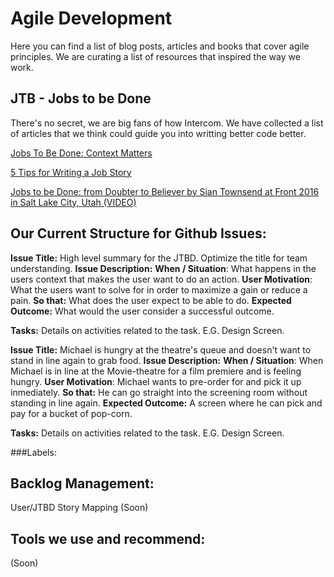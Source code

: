 # Agile Development 

Here you can find a list of blog posts, articles and books that cover agile principles. We are curating a list of resources that inspired the way we work.

## JTB - Jobs to be Done 
There's no secret, we are big fans of how Intercom. We have collected a list of articles that we think could guide you into writting better code better.

[Jobs To Be Done: Context Matters](https://medium.com/product-labs/jobs-to-be-done-context-matters-81136f7ca416)

[5 Tips for Writing a Job Story](https://jtbd.info/5-tips-for-writing-a-job-story-7c9092911fc9)

[Jobs to be Done: from Doubter to Believer by Sian Townsend at Front 2016 in Salt Lake City, Utah (VIDEO)](https://www.youtube.com/watch?v=VNTW_9mFM7k)

## Our Current Structure for Github Issues:

**Issue Title:** High level summary for the JTBD. Optimize the title for team understanding.
**Issue Description:**
  **When / Situation**: What happens in the users context that makes the user want to do an action.
  **User Motivation**: What the users want to solve for in order to maximize a gain or reduce a pain.
  **So that:** What does the user expect to be able to do.
  **Expected Outcome:** What would the user consider a successful outcome.
  
  **Tasks:** Details on activities related to the task. E.G. Design Screen.
  
**Issue Title:** Michael is hungry at the theatre's queue and doesn't want to stand in line again to grab food.
**Issue Description:**
  **When / Situation**: When Michael is in line at the Movie-theatre for a film premiere and is feeling hungry.
  **User Motivation**: Michael wants to pre-order for and pick it up inmediately.
  **So that:** He can go straight into the screening room without standing in line again.
  **Expected Outcome:** A screen where he can pick and pay for a bucket of pop-corn.
  
  **Tasks:** Details on activities related to the task. E.G. Design Screen.
  


###Labels:


## Backlog Management:
User/JTBD Story Mapping
(Soon)

## Tools we use and recommend:
(Soon)
